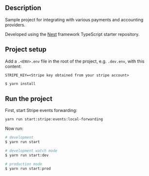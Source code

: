 ## Description

Sample project for integrating with various payments and accounting providers.

Developed using the [Nest](https://github.com/nestjs/nest) framework TypeScript starter repository.

## Project setup

Add a `.<ENV>.env` file in the root of the project, e.g. `.dev.env`, with this content:

```env
STRIPE_KEY=<Stripe key obtained from your stripe account>
```

```bash
$ yarn install
```

## Run the project

First, start Stripe events forwarding:

```bash
yarn run start:stripe:events:local-forwarding
```

Now run:

```bash
# development
$ yarn run start

# development watch mode
$ yarn run start:dev

# production mode
$ yarn run start:prod
```

